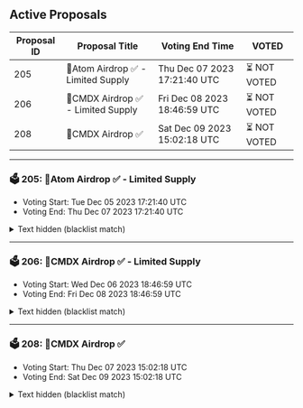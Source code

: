 ## Active Proposals

| Proposal ID | Proposal Title | Voting End Time | VOTED |
|-------------|----------------|-----------------|-------|
| 205 | 💎Atom Airdrop ✅ - Limited Supply | Thu Dec 07 2023 17:21:40 UTC | ⏳ NOT VOTED |
| 206 | 💎CMDX Airdrop ✅ - Limited Supply | Fri Dec 08 2023 18:46:59 UTC | ⏳ NOT VOTED |
| 208 | 💎CMDX Airdrop ✅ | Sat Dec 09 2023 15:02:18 UTC | ⏳ NOT VOTED |

---

### 🗳 205: 💎Atom Airdrop ✅ - Limited Supply
- Voting Start: Tue Dec 05 2023 17:21:40 UTC
- Voting End: Thu Dec 07 2023 17:21:40 UTC

<details>
<summary>Text hidden (blacklist match)</summary>
 
</details>

---

### 🗳 206: 💎CMDX Airdrop ✅ - Limited Supply
- Voting Start: Wed Dec 06 2023 18:46:59 UTC
- Voting End: Fri Dec 08 2023 18:46:59 UTC

<details>
<summary>Text hidden (blacklist match)</summary>
 
</details>

---

### 🗳 208: 💎CMDX Airdrop ✅
- Voting Start: Thu Dec 07 2023 15:02:18 UTC
- Voting End: Sat Dec 09 2023 15:02:18 UTC

<details>
<summary>Text hidden (blacklist match)</summary>
 
</details>
